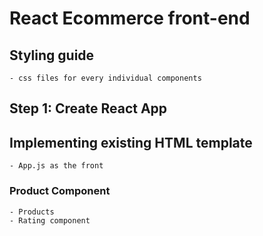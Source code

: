 # React Ecommerce front-end

## Styling guide

    - css files for every individual components

## Step 1: Create React App

## Implementing existing HTML template

    - App.js as the front

### Product Component

    - Products
    - Rating component
